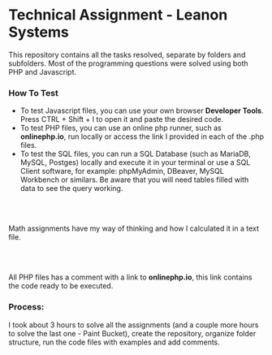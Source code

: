 # Technical Assignment - Leanon Systems

This repository contains all the tasks resolved, separate by folders and subfolders.
Most of the programming questions were solved using both PHP and Javascript.

### How To Test

- To test Javascript files, you can use your own browser **Developer Tools**. Press CTRL + Shift + I to open it and paste the desired code.
- To test PHP files, you can use an online php runner, such as **onlinephp.io**, run locally or access the link I provided in each of the .php files.
- To test the SQL files, you can run a SQL Database (such as MariaDB, MySQL, Postges) locally and execute it in your terminal or use a SQL Client software, for example: phpMyAdmin, DBeaver, MySQL Workbench or similars. Be aware that you will need tables filled with data to see the query working.

<br><br>

Math assignments have my way of thinking and how I calculated it in a text file.

<br><br>

All PHP files has a comment with a link to **onlinephp.io**, this link contains the code ready to be executed.

### Process:

I took about 3 hours to solve all the assignments (and a couple more hours to solve the last one - Paint Bucket),
create the repository, organize folder structure, run the code files with examples and add comments.
